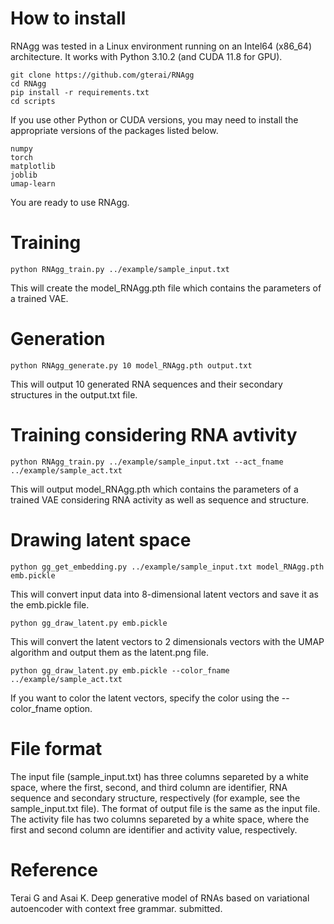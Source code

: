 # How to install
RNAgg was tested in a Linux environment running on an Intel64 (x86_64) architecture. It works with Python 3.10.2 (and CUDA 11.8 for GPU). 

```
git clone https://github.com/gterai/RNAgg
cd RNAgg
pip install -r requirements.txt
cd scripts
```

If you use other Python or CUDA versions, you may need to install the appropriate versions of the packages listed below.
```
numpy
torch
matplotlib
joblib
umap-learn
```

You are ready to use RNAgg.

# Training
```
python RNAgg_train.py ../example/sample_input.txt
```
This will create the model_RNAgg.pth file which contains the parameters of a trained VAE.

# Generation
```
python RNAgg_generate.py 10 model_RNAgg.pth output.txt
```
This will output 10 generated RNA sequences and their secondary structures in the output.txt file.

# Training considering RNA avtivity
```
python RNAgg_train.py ../example/sample_input.txt --act_fname ../example/sample_act.txt
```
This will output model_RNAgg.pth which contains the parameters of a trained VAE considering
RNA activity as well as sequence and structure.

# Drawing latent space
```
python gg_get_embedding.py ../example/sample_input.txt model_RNAgg.pth emb.pickle
```
This will convert input data into 8-dimensional latent vectors and save it as the emb.pickle file.

```
python gg_draw_latent.py emb.pickle
```
This will convert the latent vectors to 2 dimensionals vectors with the UMAP algorithm and output them as the latent.png file.

```
python gg_draw_latent.py emb.pickle --color_fname ../example/sample_act.txt
```
If you want to color the latent vectors, specify the color using the --color_fname option.

# File format
The input file (sample_input.txt) has three columns separeted by a white space, where the first, second, and third column are identifier, RNA sequence and secondary structure, respectively (for example, see the sample_input.txt file).
The format of output file is the same as the input file. The activity file has two columns separeted by a white space, where the first and second column are identifier and activity value, respectively.

# Reference
Terai G and Asai K. Deep generative model of RNAs based on variational autoencoder with context free grammar. submitted. 
